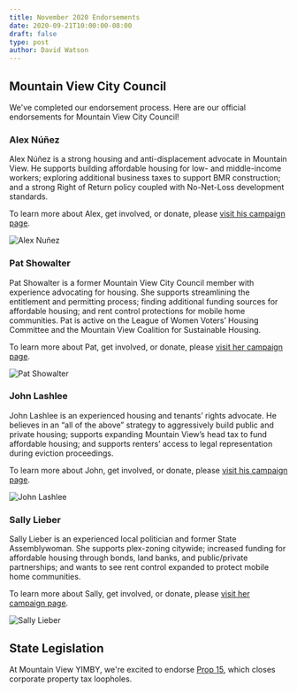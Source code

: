 ```yaml
---
title: November 2020 Endorsements
date: 2020-09-21T10:00:00-08:00
draft: false
type: post
author: David Watson
---
```


## Mountain View City Council

We've completed our endorsement process. Here are our official endorsements for Mountain View City Council!

### Alex Núñez

Alex Núñez is a strong housing and anti-displacement advocate in Mountain View. He supports building affordable housing for low- and middle-income workers; exploring additional business taxes to support BMR construction; and a strong Right of Return policy coupled with No-Net-Loss development standards.

To learn more about Alex, get involved, or donate, please [visit his campaign page](https://www.alexnunezforcouncil.com/).

![Alex Nuñez](/nunez.png)

### Pat Showalter

Pat Showalter is a former Mountain View City Council member with experience advocating for housing. She supports streamlining the entitlement and permitting process; finding additional funding sources for affordable housing; and rent control protections for mobile home communities. Pat is active on the League of Women Voters’ Housing Committee and the Mountain View Coalition for Sustainable Housing.

To learn more about Pat, get involved, or donate, please [visit her campaign page](https://patshowalter.com/).

![Pat Showalter](/showalter.png)

### John Lashlee

John Lashlee is an experienced housing and tenants’ rights advocate. He believes in an “all of the above” strategy to aggressively build public and private housing; supports expanding Mountain View’s head tax to fund affordable housing; and supports renters’ access to legal representation during eviction proceedings.

To learn more about John, get involved, or donate, please [visit his campaign page](https://www.votelashlee.com/).

![John Lashlee](/lashlee.png)

### Sally Lieber

Sally Lieber is an experienced local politician and former State Assemblywoman. She supports plex-zoning citywide; increased funding for affordable housing through bonds, land banks, and public/private partnerships; and wants to see rent control expanded to protect mobile home communities. 

To learn more about Sally, get involved, or donate, please [visit her campaign page](https://www.sallylieber.org/).

![Sally Lieber](/lieber.png)


## State Legislation

At Mountain View YIMBY, we're excited to endorse [Prop 15](http://yes15.org/), which closes corporate property tax loopholes.